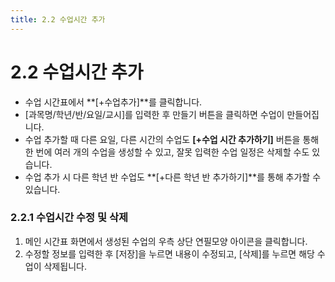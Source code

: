 ```yaml
---
title: 2.2 수업시간 추가
---
```

# 2.2 수업시간 추가

* 수업 시간표에서 **[+수업추가]**를 클릭합니다. 
* [과목명/학년/반/요일/교시]를 입력한 후 만들기 버튼을 클릭하면 수업이 만들어집니다. 
* 수업 추가할 때 다른 요일, 다른 시간의 수업도 **\[+수업 시간 추가하기]** 버튼을 통해 한 번에 여러 개의 수업을 생성할 수 있고, 잘못 입력한 수업 일정은 삭제할 수도 있습니다.
* 수업 추가 시 다른 학년 반 수업도 **\[+다른 학년 반 추가하기]**를 통해 추가할 수 있습니다.

### 2.2.1 수업시간 수정 및 삭제

1. 메인 시간표 화면에서 생성된 수업의 우측 상단 연필모양 아이콘을 클릭합니다.
2. 수정할 정보를 입력한 후 [저장]을 누르면 내용이 수정되고, [삭제]를 누르면 해당 수업이 삭제됩니다.

